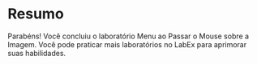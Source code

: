 # Resumo

Parabéns! Você concluiu o laboratório Menu ao Passar o Mouse sobre a Imagem. Você pode praticar mais laboratórios no LabEx para aprimorar suas habilidades.
